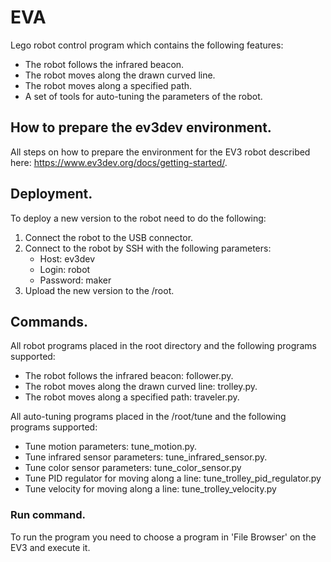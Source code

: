 # EVA
Lego robot control program which contains the following features:
- The robot follows the infrared beacon.
- The robot moves along the drawn curved line.
- The robot moves along a specified path.
- A set of tools for auto-tuning the parameters of the robot.

## How to prepare the ev3dev environment.
All steps on how to prepare the environment for the EV3 robot described here: https://www.ev3dev.org/docs/getting-started/.

## Deployment.
To deploy a new version to the robot need to do the following:
1. Connect the robot to the USB connector.
2. Connect to the robot by SSH with the following parameters:
    - Host: ev3dev
    - Login: robot
    - Password: maker
3. Upload the new version to the /root.

## Commands.
All robot programs placed in the root directory and the following programs supported:
- The robot follows the infrared beacon: follower.py.
- The robot moves along the drawn curved line: trolley.py.
- The robot moves along a specified path: traveler.py.

All auto-tuning programs placed in the /root/tune and the following programs supported:
- Tune motion parameters: tune_motion.py.
- Tune infrared sensor parameters: tune_infrared_sensor.py.
- Tune color sensor parameters: tune_color_sensor.py
- Tune PID regulator for moving along a line: tune_trolley_pid_regulator.py
- Tune velocity for moving along a line: tune_trolley_velocity.py

### Run command.
To run the program you need to choose a program in 'File Browser' on the EV3 and execute it.
